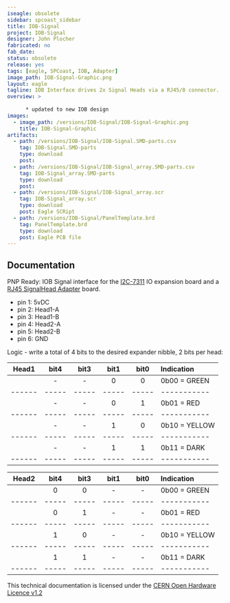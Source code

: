 ```yaml
---
iseagle: obsolete
sidebar: spcoast_sidebar
title: IOB-Signal
project: IOB-Signal
designer: John Plocher
fabricated: no
fab_date: 
status: obsolete
release: yes
tags: [eagle, SPCoast, IOB, Adapter]
image_path: IOB-Signal-Graphic.png
layout: eagle
tagline: IOB Interface drives 2x Signal Heads via a RJ45/8 connector.
overview: >
    
      * updated to new IOB design
images:
  - image_path: /versions/IOB-Signal/IOB-Signal-Graphic.png
    title: IOB-Signal-Graphic
artifacts:
  - path: /versions/IOB-Signal/IOB-Signal.SMD-parts.csv
    tag: IOB-Signal.SMD-parts
    type: download
    post: 
  - path: /versions/IOB-Signal/IOB-Signal_array.SMD-parts.csv
    tag: IOB-Signal_array.SMD-parts
    type: download
    post: 
  - path: /versions/IOB-Signal/IOB-Signal_array.scr
    tag: IOB-Signal_array.scr
    type: download
    post: Eagle SCRipt
  - path: /versions/IOB-Signal/PanelTemplate.brd
    tag: PanelTemplate.brd
    type: download
    post: Eagle PCB file
---
```


## Documentation

PNP Ready: IOB Signal interface for the [I2C-7311](/pages/I2C-7311) IO expansion board and a [RJ45 SignalHead Adapter](/pages/Adapter-RJ45-SignalHead) board.

  * pin 1: 5vDC
  * pin 2: Head1-A
  * pin 3: Head1-B
  * pin 4: Head2-A
  * pin 5: Head2-B
  * pin 6: GND

Logic - write a total of 4 bits to the desired expander nibble, 2 bits per head:


| Head1 |  bit4 |  bit3  |  bit1  |  bit0  |  Indication    |
|------ | :----:| :----: | :----: | :----: | :----------    |
|       |   -   |   -    |   0    |   0    |  0b00 = GREEN  |
|------ | ----- | -----  | -----  | -----  | -----------    |
|       |   -   |   -    |   0    |   1    |  0b01 = RED    |
|------ | ----- | -----  | -----  | -----  | -----------    |
|       |   -   |   -    |   1    |   0    |  0b10 = YELLOW |
|------ | ----- | -----  | -----  | -----  | -----------    |
|       |   -   |   -    |   1    |   1    |  0b11 = DARK   |
|------ | ----- | -----  | -----  | -----  | -----------    |
 
| Head2 |  bit4 |  bit3  |  bit1  |  bit0  |  Indication    |
|------ | :----:| :----: | :----: | :----: | :----------    |
|       |   0   |   0    |   -    |   -    |  0b00 = GREEN  |
|------ | ----- | -----  | -----  | -----  | -----------    |
|       |   0   |   1    |   -    |   -    |  0b01 = RED    |
|------ | ----- | -----  | -----  | -----  | -----------    |
|       |   1   |   0    |   -    |   -    |  0b10 = YELLOW |
|------ | ----- | -----  | -----  | -----  | -----------    |
|       |   1   |   1    |   -    |   -    |  0b11 = DARK   |
|------ | ----- | -----  | -----  | -----  | -----------    |





This technical documentation is licensed under the [CERN Open Hardware Licence v1.2](http://www.ohwr.org/attachments/2388/cern_ohl_v_1_2.txt)
